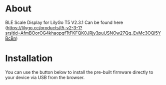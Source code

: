 # About

BLE Scale Display for LilyGo T5 V2.3.1
Can be found here (https://lilygo.cc/products/t5-v2-3-1?srsltid=AfmBOorOG4khaopqfTtFKFQK0JRjy3puUSNOw27Qq_EvMc3OQl5YBcBn)

# Installation

You can use the button below to install the pre-built firmware directly to your device via USB from the browser.

<esp-web-install-button manifest="firmware/dak-keg-display.manifest.json"></esp-web-install-button>

<script type="module" src="https://unpkg.com/esp-web-tools@10/dist/web/install-button.js?module"></script>
